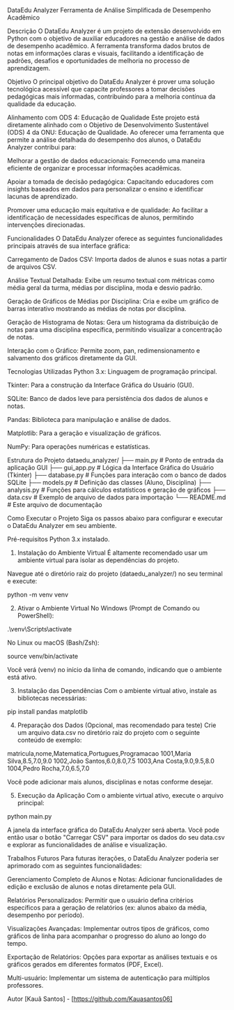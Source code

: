 DataEdu Analyzer
Ferramenta de Análise Simplificada de Desempenho Acadêmico

Descrição
O DataEdu Analyzer é um projeto de extensão desenvolvido em Python com o objetivo de auxiliar educadores na gestão e análise de dados de desempenho acadêmico. A ferramenta transforma dados brutos de notas em informações claras e visuais, facilitando a identificação de padrões, desafios e oportunidades de melhoria no processo de aprendizagem.

Objetivo
O principal objetivo do DataEdu Analyzer é prover uma solução tecnológica acessível que capacite professores a tomar decisões pedagógicas mais informadas, contribuindo para a melhoria contínua da qualidade da educação.

Alinhamento com ODS 4: Educação de Qualidade
Este projeto está diretamente alinhado com o Objetivo de Desenvolvimento Sustentável (ODS) 4 da ONU: Educação de Qualidade. Ao oferecer uma ferramenta que permite a análise detalhada do desempenho dos alunos, o DataEdu Analyzer contribui para:

Melhorar a gestão de dados educacionais: Fornecendo uma maneira eficiente de organizar e processar informações acadêmicas.

Apoiar a tomada de decisão pedagógica: Capacitando educadores com insights baseados em dados para personalizar o ensino e identificar lacunas de aprendizado.

Promover uma educação mais equitativa e de qualidade: Ao facilitar a identificação de necessidades específicas de alunos, permitindo intervenções direcionadas.

Funcionalidades
O DataEdu Analyzer oferece as seguintes funcionalidades principais através de sua interface gráfica:

Carregamento de Dados CSV: Importa dados de alunos e suas notas a partir de arquivos CSV.

Análise Textual Detalhada: Exibe um resumo textual com métricas como média geral da turma, médias por disciplina, moda e desvio padrão.

Geração de Gráficos de Médias por Disciplina: Cria e exibe um gráfico de barras interativo mostrando as médias de notas por disciplina.

Geração de Histograma de Notas: Gera um histograma da distribuição de notas para uma disciplina específica, permitindo visualizar a concentração de notas.

Interação com o Gráfico: Permite zoom, pan, redimensionamento e salvamento dos gráficos diretamente da GUI.

Tecnologias Utilizadas
Python 3.x: Linguagem de programação principal.

Tkinter: Para a construção da Interface Gráfica do Usuário (GUI).

SQLite: Banco de dados leve para persistência dos dados de alunos e notas.

Pandas: Biblioteca para manipulação e análise de dados.

Matplotlib: Para a geração e visualização de gráficos.

NumPy: Para operações numéricas e estatísticas.

Estrutura do Projeto
dataedu_analyzer/
├── main.py                # Ponto de entrada da aplicação GUI
├── gui_app.py             # Lógica da Interface Gráfica do Usuário (Tkinter)
├── database.py            # Funções para interação com o banco de dados SQLite
├── models.py              # Definição das classes (Aluno, Disciplina)
├── analysis.py            # Funções para cálculos estatísticos e geração de gráficos
├── data.csv               # Exemplo de arquivo de dados para importação
└── README.md              # Este arquivo de documentação

Como Executar o Projeto
Siga os passos abaixo para configurar e executar o DataEdu Analyzer em seu ambiente.

Pré-requisitos
Python 3.x instalado.

1. Instalação do Ambiente Virtual
É altamente recomendado usar um ambiente virtual para isolar as dependências do projeto.

Navegue até o diretório raiz do projeto (dataedu_analyzer/) no seu terminal e execute:

python -m venv venv

2. Ativar o Ambiente Virtual
No Windows (Prompt de Comando ou PowerShell):

.\venv\Scripts\activate

No Linux ou macOS (Bash/Zsh):

source venv/bin/activate

Você verá (venv) no início da linha de comando, indicando que o ambiente está ativo.

3. Instalação das Dependências
Com o ambiente virtual ativo, instale as bibliotecas necessárias:

pip install pandas matplotlib

4. Preparação dos Dados (Opcional, mas recomendado para teste)
Crie um arquivo data.csv no diretório raiz do projeto com o seguinte conteúdo de exemplo:

matricula,nome,Matematica,Portugues,Programacao
1001,Maria Silva,8.5,7.0,9.0
1002,João Santos,6.0,8.0,7.5
1003,Ana Costa,9.0,9.5,8.0
1004,Pedro Rocha,7.0,6.5,7.0

Você pode adicionar mais alunos, disciplinas e notas conforme desejar.

5. Execução da Aplicação
Com o ambiente virtual ativo, execute o arquivo principal:

python main.py

A janela da interface gráfica do DataEdu Analyzer será aberta. Você pode então usar o botão "Carregar CSV" para importar os dados do seu data.csv e explorar as funcionalidades de análise e visualização.

Trabalhos Futuros
Para futuras iterações, o DataEdu Analyzer poderia ser aprimorado com as seguintes funcionalidades:

Gerenciamento Completo de Alunos e Notas: Adicionar funcionalidades de edição e exclusão de alunos e notas diretamente pela GUI.

Relatórios Personalizados: Permitir que o usuário defina critérios específicos para a geração de relatórios (ex: alunos abaixo da média, desempenho por período).

Visualizações Avançadas: Implementar outros tipos de gráficos, como gráficos de linha para acompanhar o progresso do aluno ao longo do tempo.

Exportação de Relatórios: Opções para exportar as análises textuais e os gráficos gerados em diferentes formatos (PDF, Excel).

Multi-usuário: Implementar um sistema de autenticação para múltiplos professores.

Autor
[Kauã Santos] - [https://github.com/Kauasantos06]
